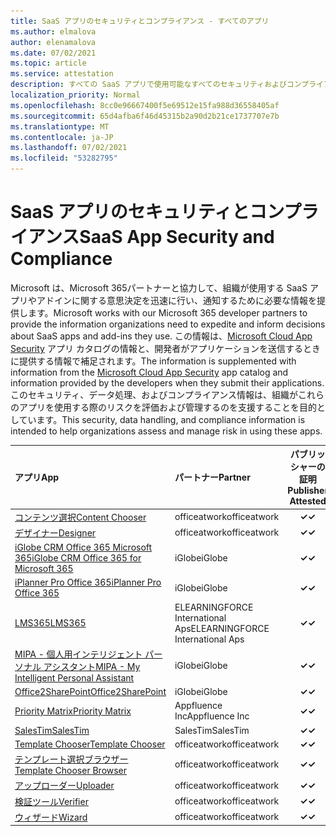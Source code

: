```yaml
---
title: SaaS アプリのセキュリティとコンプライアンス - すべてのアプリ
ms.author: elmalova
author: elenamalova
ms.date: 07/02/2021
ms.topic: article
ms.service: attestation
description: すべての SaaS アプリで使用可能なすべてのセキュリティおよびコンプライアンス情報。
localization_priority: Normal
ms.openlocfilehash: 8cc0e96667400f5e69512e15fa988d36558405af
ms.sourcegitcommit: 65d4afba6f46d45315b2a90d2b21ce1737707e7b
ms.translationtype: MT
ms.contentlocale: ja-JP
ms.lasthandoff: 07/02/2021
ms.locfileid: "53282795"
---
```

# <a name="saas-app-security-and-compliance"></a><span data-ttu-id="98a8d-103">SaaS アプリのセキュリティとコンプライアンス</span><span class="sxs-lookup"><span data-stu-id="98a8d-103">SaaS App Security and Compliance</span></span>

<span data-ttu-id="98a8d-104">Microsoft は、Microsoft 365パートナーと協力して、組織が使用する SaaS アプリやアドインに関する意思決定を迅速に行い、通知するために必要な情報を提供します。</span><span class="sxs-lookup"><span data-stu-id="98a8d-104">Microsoft works with our Microsoft 365 developer partners to provide the information organizations need to expedite and inform decisions about SaaS apps and add-ins they use.</span></span> <span data-ttu-id="98a8d-105">この情報は、[Microsoft Cloud App Security](https://www.microsoft.com/en-us/enterprise-mobility-security/cloud-app-security) アプリ カタログの情報と、開発者がアプリケーションを送信するときに提供する情報で補足されます。</span><span class="sxs-lookup"><span data-stu-id="98a8d-105">The information is supplemented with information from the [Microsoft Cloud App Security](https://www.microsoft.com/en-us/enterprise-mobility-security/cloud-app-security) app catalog and information provided by the developers when they submit their applications.</span></span> <span data-ttu-id="98a8d-106">このセキュリティ、データ処理、およびコンプライアンス情報は、組織がこれらのアプリを使用する際のリスクを評価および管理するのを支援することを目的としています。</span><span class="sxs-lookup"><span data-stu-id="98a8d-106">This security, data handling, and compliance information is intended to help organizations assess and manage risk in using these apps.</span></span>

| <span data-ttu-id="98a8d-107">**アプリ**</span><span class="sxs-lookup"><span data-stu-id="98a8d-107">**App**</span></span> | <span data-ttu-id="98a8d-108">**パートナー**</span><span class="sxs-lookup"><span data-stu-id="98a8d-108">**Partner**</span></span> | <span data-ttu-id="98a8d-109">**パブリッシャーの証明**</span><span class="sxs-lookup"><span data-stu-id="98a8d-109">**Publisher Attested**</span></span> | <span data-ttu-id="98a8d-110">**認定**</span><span class="sxs-lookup"><span data-stu-id="98a8d-110">**Certified**</span></span> |
|:--------|:------------|:----------------------:|:-------------:|
| [<span data-ttu-id="98a8d-111">コンテンツ選択</span><span class="sxs-lookup"><span data-stu-id="98a8d-111">Content Chooser</span></span>](./officeatwork-content-chooser.md) | <span data-ttu-id="98a8d-112">officeatwork</span><span class="sxs-lookup"><span data-stu-id="98a8d-112">officeatwork</span></span> | <span data-ttu-id="98a8d-113">**✓**</span><span class="sxs-lookup"><span data-stu-id="98a8d-113">**✓**</span></span> |  |
| [<span data-ttu-id="98a8d-114">デザイナー</span><span class="sxs-lookup"><span data-stu-id="98a8d-114">Designer</span></span>](./officeatwork-designer.md) | <span data-ttu-id="98a8d-115">officeatwork</span><span class="sxs-lookup"><span data-stu-id="98a8d-115">officeatwork</span></span> | <span data-ttu-id="98a8d-116">**✓**</span><span class="sxs-lookup"><span data-stu-id="98a8d-116">**✓**</span></span> |  |
| [<span data-ttu-id="98a8d-117">iGlobe CRM Office 365 Microsoft 365</span><span class="sxs-lookup"><span data-stu-id="98a8d-117">iGlobe CRM Office 365 for Microsoft 365</span></span>](./iglobe-crm-office-365-for-microsoft.md) | <span data-ttu-id="98a8d-118">iGlobe</span><span class="sxs-lookup"><span data-stu-id="98a8d-118">iGlobe</span></span> | <span data-ttu-id="98a8d-119">**✓**</span><span class="sxs-lookup"><span data-stu-id="98a8d-119">**✓**</span></span> |  |
| [<span data-ttu-id="98a8d-120">iPlanner Pro Office 365</span><span class="sxs-lookup"><span data-stu-id="98a8d-120">iPlanner Pro Office 365</span></span>](./iglobe-iplanner-pro-office-365.md) | <span data-ttu-id="98a8d-121">iGlobe</span><span class="sxs-lookup"><span data-stu-id="98a8d-121">iGlobe</span></span> | <span data-ttu-id="98a8d-122">**✓**</span><span class="sxs-lookup"><span data-stu-id="98a8d-122">**✓**</span></span> |  |
| [<span data-ttu-id="98a8d-123">LMS365</span><span class="sxs-lookup"><span data-stu-id="98a8d-123">LMS365</span></span>](./elearningforce-international-aps-lms365.md) | <span data-ttu-id="98a8d-124">ELEARNINGFORCE International Aps</span><span class="sxs-lookup"><span data-stu-id="98a8d-124">ELEARNINGFORCE International Aps</span></span> | <span data-ttu-id="98a8d-125">**✓**</span><span class="sxs-lookup"><span data-stu-id="98a8d-125">**✓**</span></span> | <img alt="Certified application badge" src="../media/certified-badge.png" height="25" width="25" /> |
| [<span data-ttu-id="98a8d-126">MIPA - 個人用インテリジェント パーソナル アシスタント</span><span class="sxs-lookup"><span data-stu-id="98a8d-126">MIPA - My Intelligent Personal Assistant</span></span>](./iglobe-mipa-my-intelligent-personal-assistant.md) | <span data-ttu-id="98a8d-127">iGlobe</span><span class="sxs-lookup"><span data-stu-id="98a8d-127">iGlobe</span></span> | <span data-ttu-id="98a8d-128">**✓**</span><span class="sxs-lookup"><span data-stu-id="98a8d-128">**✓**</span></span> |  |
| [<span data-ttu-id="98a8d-129">Office2SharePoint</span><span class="sxs-lookup"><span data-stu-id="98a8d-129">Office2SharePoint</span></span>](./iglobe-office2sharepoint.md) | <span data-ttu-id="98a8d-130">iGlobe</span><span class="sxs-lookup"><span data-stu-id="98a8d-130">iGlobe</span></span> | <span data-ttu-id="98a8d-131">**✓**</span><span class="sxs-lookup"><span data-stu-id="98a8d-131">**✓**</span></span> |  |
| [<span data-ttu-id="98a8d-132">Priority Matrix</span><span class="sxs-lookup"><span data-stu-id="98a8d-132">Priority Matrix</span></span>](./appfluence-inc-priority-matrix.md) | <span data-ttu-id="98a8d-133">Appfluence Inc</span><span class="sxs-lookup"><span data-stu-id="98a8d-133">Appfluence Inc</span></span> | <span data-ttu-id="98a8d-134">**✓**</span><span class="sxs-lookup"><span data-stu-id="98a8d-134">**✓**</span></span> | <img alt="Certified application badge" src="../media/certified-badge.png" height="25" width="25" /> |
| [<span data-ttu-id="98a8d-135">SalesTim</span><span class="sxs-lookup"><span data-stu-id="98a8d-135">SalesTim</span></span>](./salestim.md) | <span data-ttu-id="98a8d-136">SalesTim</span><span class="sxs-lookup"><span data-stu-id="98a8d-136">SalesTim</span></span> | <span data-ttu-id="98a8d-137">**✓**</span><span class="sxs-lookup"><span data-stu-id="98a8d-137">**✓**</span></span> |  |
| [<span data-ttu-id="98a8d-138">Template Chooser</span><span class="sxs-lookup"><span data-stu-id="98a8d-138">Template Chooser</span></span>](./officeatwork-template-chooser.md) | <span data-ttu-id="98a8d-139">officeatwork</span><span class="sxs-lookup"><span data-stu-id="98a8d-139">officeatwork</span></span> | <span data-ttu-id="98a8d-140">**✓**</span><span class="sxs-lookup"><span data-stu-id="98a8d-140">**✓**</span></span> |  |
| [<span data-ttu-id="98a8d-141">テンプレート選択ブラウザー</span><span class="sxs-lookup"><span data-stu-id="98a8d-141">Template Chooser Browser</span></span>](./officeatwork-template-chooser-browser.md) | <span data-ttu-id="98a8d-142">officeatwork</span><span class="sxs-lookup"><span data-stu-id="98a8d-142">officeatwork</span></span> | <span data-ttu-id="98a8d-143">**✓**</span><span class="sxs-lookup"><span data-stu-id="98a8d-143">**✓**</span></span> |  |
| [<span data-ttu-id="98a8d-144">アップローダー</span><span class="sxs-lookup"><span data-stu-id="98a8d-144">Uploader</span></span>](./officeatwork-uploader.md) | <span data-ttu-id="98a8d-145">officeatwork</span><span class="sxs-lookup"><span data-stu-id="98a8d-145">officeatwork</span></span> | <span data-ttu-id="98a8d-146">**✓**</span><span class="sxs-lookup"><span data-stu-id="98a8d-146">**✓**</span></span> |  |
| [<span data-ttu-id="98a8d-147">検証ツール</span><span class="sxs-lookup"><span data-stu-id="98a8d-147">Verifier</span></span>](./officeatwork-verifier.md) | <span data-ttu-id="98a8d-148">officeatwork</span><span class="sxs-lookup"><span data-stu-id="98a8d-148">officeatwork</span></span> | <span data-ttu-id="98a8d-149">**✓**</span><span class="sxs-lookup"><span data-stu-id="98a8d-149">**✓**</span></span> |  |
| [<span data-ttu-id="98a8d-150">ウィザード</span><span class="sxs-lookup"><span data-stu-id="98a8d-150">Wizard</span></span>](./officeatwork-wizard.md) | <span data-ttu-id="98a8d-151">officeatwork</span><span class="sxs-lookup"><span data-stu-id="98a8d-151">officeatwork</span></span> | <span data-ttu-id="98a8d-152">**✓**</span><span class="sxs-lookup"><span data-stu-id="98a8d-152">**✓**</span></span> |  |

